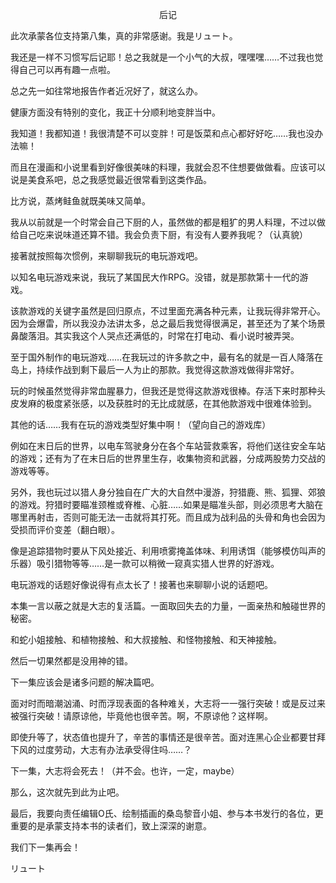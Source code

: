 <p align="center">后记</p>

此次承蒙各位支持第八集，真的非常感谢。我是リュート。

我还是一样不习惯写后记耶！总之我就是一个小气的大叔，嘿嘿嘿……不过我也觉得自己可以再有趣一点啦。

总之先一如往常地报告作者近况好了，就这么办。

健康方面没有特别的变化，我正十分顺利地变胖当中。

我知道！我都知道！我很清楚不可以变胖！可是饭菜和点心都好好吃……我也没办法嘛！

而且在漫画和小说里看到好像很美味的料理，我就会忍不住想要做做看。应该可以说是美食系吧，总之我感觉最近很常看到这类作品。

比方说，蒸烤鲑鱼就既美味又简单。

我从以前就是一个时常会自己下厨的人，虽然做的都是粗犷的男人料理，不过以做给自己吃来说味道还算不错。我会负责下厨，有没有人要养我呢？（认真貌）

接著就按照每次惯例，来聊聊我玩的电玩游戏吧。

以知名电玩游戏来说，我玩了某国民大作RPG。没错，就是那款第十一代的游戏。

该款游戏的关键字虽然是回归原点，不过里面充满各种元素，让我玩得非常开心。因为会爆雷，所以我没办法讲太多，总之最后我觉得很满足，甚至还为了某个场景鼻酸落泪。其实我这个人哭点还满低的，时常在打电动、看小说时被弄哭。

至于国外制作的电玩游戏……在我玩过的许多款之中，最有名的就是一百人降落在岛上，持续作战到剩下最后一人为止的那款。我觉得这款游戏做得非常好。

玩的时候虽然觉得非常血腥暴力，但我还是觉得这款游戏很棒。存活下来时那种头皮发麻的极度紧张感，以及获胜时的无比成就感，在其他款游戏中很难体验到。

其他的话……我有在玩的游戏类型好集中啊！（望向自己的游戏库）

例如在末日后的世界，以电车驾驶身分在各个车站营救乘客，将他们送往安全车站的游戏；还有为了在末日后的世界里生存，收集物资和武器，分成两股势力交战的游戏等等。

另外，我也玩过以猎人身分独自在广大的大自然中漫游，狩猎鹿、熊、狐狸、郊狼的游戏。狩猎时要瞄准颈椎或脊椎、心脏……如果是瞄准头部，则必须思考大脑在哪里再射击，否则可能无法一击就将其打死。而且成为战利品的头骨和角也会因为受损而评价变差（翻白眼）。

像是追踪猎物时要从下风处接近、利用喷雾掩盖体味、利用诱饵（能够模仿叫声的乐器）吸引猎物等等……是一款可以稍微一窥真实猎人世界的好游戏。

电玩游戏的话题好像说得有点太长了！接著也来聊聊小说的话题吧。

本集一言以蔽之就是大志的复活篇。一面取回失去的力量，一面亲热和触碰世界的秘密。

和蛇小姐接触、和植物接触、和大叔接触、和怪物接触、和天神接触。

然后一切果然都是没用神的错。

下一集应该会是诸多问题的解决篇吧。

面对时而暗潮汹涌、时而浮现表面的各种难关，大志将一一强行突破！或是反过来被强行突破！请原谅他，毕竟他也很辛苦。啊，不原谅他？这样啊。

即使升等了，状态值也提升了，辛苦的事情还是很辛苦。面对连黑心企业都要甘拜下风的过度劳动，大志有办法承受得住吗……？

下一集，大志将会死去！（并不会。也许，一定，maybe）

那么，这次就先到此为止吧。

最后，我要向责任编辑O氏、绘制插画的桑岛黎音小姐、参与本书发行的各位，更重要的是承蒙支持本书的读者们，致上深深的谢意。

我们下一集再会！

リュート

